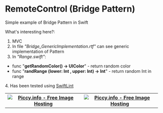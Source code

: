 # RemoteControl (Bridge Pattern)

Simple example of Bridge Pattern in Swift

What's interesting here?:

1. MVC
2. In file <i>"Bridge_GenericImplementation.rtf"</i> can see generic implementation of Pattern
3. In <i>"Range.swift"</i>:  
<ul>
 <li>func "<b>getRandomColor() -> UIColor</b>" - return random color</li>
 <li>func "<b>randRange (lower: Int , upper: Int) -> Int</b>" - return random Int in range</li>
</ul>
4. Has been tested using <a href="https://github.com/realm/SwiftLint">SwiftLint</a>

<table border="0" width="100%" cellpadding="5" align="center" cellspacing = "2">
   <tr>
    <th>
    <a href="http://piccy.info/view3/10021866/1a44e5cef52dc05d20cc7a5b7d1c2057/" target="_blank"><img src="http://i.piccy.info/i9/aa2a79aae5d03d35effa1d5fbafd082b/1467879847/9607/1049505/RemoteControl_BridgePattern_S1_500.jpg" alt="Piccy.info - Free Image Hosting" border="0" /></a><a href="http://i.piccy.info/a3c/2016-07-07-08-24/i9-10021866/281x500-r" target="_blank"><img src="http://i.piccy.info/a3/2016-07-07-08-24/i9-10021866/281x500-r/i.gif" alt="" border="0" /></a>
    </th>
    <th>
    <a href="http://piccy.info/view3/10021875/df9debb81a7a2ab05cc8959251899124/" target="_blank"><img src="http://i.piccy.info/i9/e0e6b3aa1b5be701d3b060fc57a8277b/1467880005/9666/1049505/RemoteControl_BridgePattern_S2_500.jpg" alt="Piccy.info - Free Image Hosting" border="0" /></a><a href="http://i.piccy.info/a3c/2016-07-07-08-26/i9-10021875/281x500-r" target="_blank"><img src="http://i.piccy.info/a3/2016-07-07-08-26/i9-10021875/281x500-r/i.gif" alt="" border="0" /></a>
    </th>
  <tr>
 </table>
